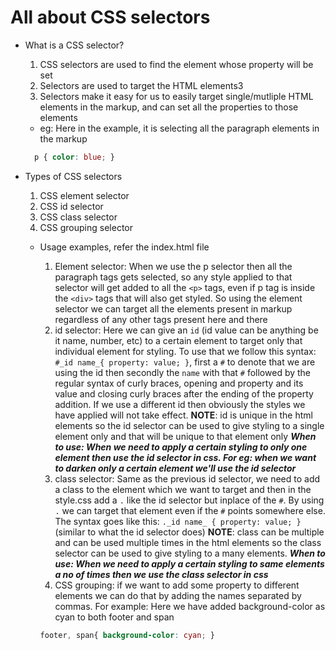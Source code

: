 # All about CSS selectors

- What is a CSS selector?
  1. CSS selectors are used to find the element whose property will be set
  2. Selectors are used to target the HTML elements3
  3. Selectors make it easy for us to easily target single/mutliple HTML elements in the markup, and can set all the properties to those elements

  - eg: Here in the example, it is selecting all the paragraph elements in the markup

  ``` css
    p { color: blue; }
  ```

- Types of CSS selectors
  1. CSS element selector
  2. CSS id selector
  3. CSS class selector
  4. CSS grouping selector
  - Usage examples, refer the index.html file
    1. Element selector: When we use the p selector then all the paragraph tags gets selected, so any style applied to that selector will get added to all the `<p>` tags, even if p tag is inside the `<div>` tags that will also get styled. So using the element selector we can target all the elements present in markup regardless of any other tags present here and there
    2. id selector: Here we can give an `id` (id value can be anything be it name, number, etc) to a certain element to target only that individual element for styling. To use that we follow this syntax: `#_id name_{ property: value; }`, first a `#` to denote that we are using the id then secondly the `name` with that `#` followed by the regular syntax of curly braces, opening and property and its value and closing curly braces after the ending of the property addition. If we use a different id then obviously the styles we have applied will not take effect.
    **NOTE**: id is unique in the html elements so the id selector can be used to give styling to a single element only and that will be unique to that element only
    ***When to use: When we need to apply a certain styling to only one element then use the id selector in css. For eg: when we want to darken only a certain element we'll use the id selector***
    3. class selector: Same as the previous id selector, we need to add a class to the element which we want to target and then in the style.css add a `.` like the id selector but inplace of the `#`. By using `.` we can target that element even if the `#` points somewhere else. The syntax goes like this: `._id name_ { property: value; }` (similar to what the id selector does)
    **NOTE**: class can be multiple and can be used multiple times in the html elements so the class selector can be used to give styling to a many elements.
    ***When to use: When we need to apply a certain styling to same elements a no of times then we use the class selector in css***
    4. CSS grouping: if we want to add some property to different elements we can do that by adding the names separated by commas. For example: Here we have added background-color as cyan to both footer and span

    ``` css
    footer, span{ background-color: cyan; }
    ```
